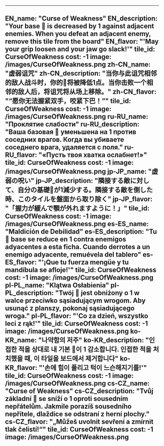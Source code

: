 ---

EN_name: "Curse of Weakness"
EN_description: "Your base 🔸 is decreased by 1 against adjacent enemies. When you defeat an adjacent enemy, remove this tile from the board"
EN_flavor: "'May your grip loosen and your jaw go slack!'"
tile_id: CurseOfWeakness
cost: -1
image: /images/CurseOfWeakness.png
zh-CN_name: "虚弱诅咒"
zh-CN_description: "当你与此诅咒相邻的敌人战斗时，你的🔸将被降低1点。当你击败一个相邻的敌人后，将诅咒将从场上移除。"
zh-CN_flavor: "“愿你无法握紧双手，咬紧下巴！”"
tile_id: CurseOfWeakness
cost: -1
image: /images/CurseOfWeakness.png
ru-RU_name: "Проклятие слабости"
ru-RU_description: "Ваша базовая 🔸 уменьшена на 1 против соседних врагов. Когда вы убиваете соседнего врага, удаляется с поля."
ru-RU_flavor: "«Пусть твоя хватка ослабнет!»"
tile_id: CurseOfWeakness
cost: -1
image: /images/CurseOfWeakness.png
jp-JP_name: "虚弱の呪い"
jp-JP_description: "隣接する敵に対して、自分の基礎🔸が1減少する。隣接する敵を倒した時、このタイルを盤面から取り除く"
jp-JP_flavor: "「握力が緩んで顎が外れますように！」"
tile_id: CurseOfWeakness
cost: -1
image: /images/CurseOfWeakness.png
es-ES_name: "Maldición de Debilidad"
es-ES_description: "Tu 🔸 base se reduce en 1 contra enemigos adyacentes a esta ficha. Cuando derrotes a un enemigo adyacente, remuévela del tablero"
es-ES_flavor: "'¡Que tu fuerza mengüe y tu mandíbula se afloje!'"
tile_id: CurseOfWeakness
cost: -1
image: /images/CurseOfWeakness.png
pl-PL_name: "Klątwa Osłabienia"
pl-PL_description: "Twój 🔸 jest obniżony o 1 w walce przeciwko sąsiadującym wrogom. Aby usunąć z planszy, pokonaj sąsiadującego wroga."
pl-PL_flavor: "'Co za dzień, wszystko leci z rąk!'"
tile_id: CurseOfWeakness
cost: -1
image: /images/CurseOfWeakness.png
ko-KR_name: "나약함의 저주"
ko-KR_description: "인접한 적을 상대로 내 기본 🔸이 1 감소합니다. 인접한 적을 처치했을 때, 이 타일을 보드에서 제거합니다"
ko-KR_flavor: "'손에 힘이 풀리고 턱이 느슨해지기를!'"
tile_id: CurseOfWeakness
cost: -1
image: /images/CurseOfWeakness.png
cs-CZ_name: "Curse of Weakness"
cs-CZ_description: "Tvůj základní 🔸 se sníží o 1 oproti sousedním nepřátelům. Jakmile porazíš sousedního nepřítele, dlaždice se odstraní z herní plochy."
cs-CZ_flavor: "„Můžeš uvolnit sevření a zmírnit tlak čelistí!“"
tile_id: CurseOfWeakness
cost: -1
image: /images/CurseOfWeakness.png
---